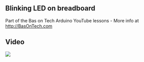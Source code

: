 ## Blinking LED on breadboard
Part of the Bas on Tech Arduino YouTube lessons - More info at http://BasOnTech.com

## Video
[![](http://img.youtube.com/vi/Smfzx4WBb9o/0.jpg)](https://www.youtube.com/watch?v=Smfzx4WBb9o "Blinking LED on breadboard")